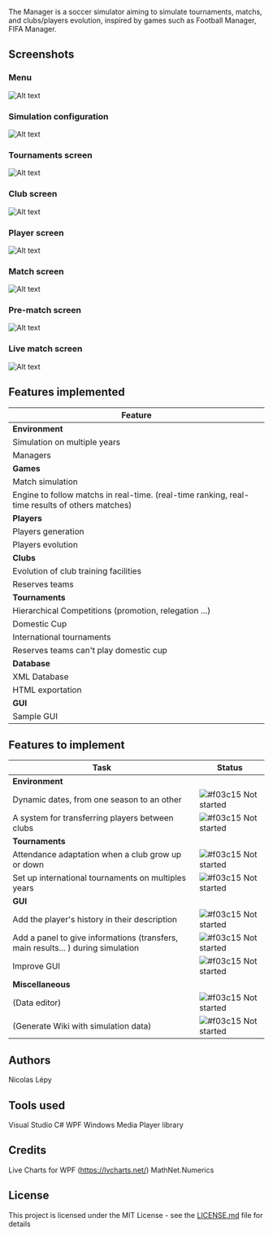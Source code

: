 The Manager is a soccer simulator aiming to simulate tournaments, matchs, and clubs/players evolution, inspired by games such as Football Manager, FIFA Manager.

## Screenshots

### Menu

![Alt text](Pics/pic1.png?raw=true "Main menu")

### Simulation configuration

![Alt text](Pics/pic2.png?raw=true "Configuration screen")

### Tournaments screen

![Alt text](Pics/pic3.png?raw=true "Tournaments screen")

### Club screen

![Alt text](Pics/pic4.png?raw=true "Club screen")

### Player screen

![Alt text](Pics/pic5.png?raw=true "Player screen")

### Match screen

![Alt text](Pics/pic6.png?raw=true "Match screen")

### Pre-match screen

![Alt text](Pics/pic8.png?raw=true "Pre-match screen")

### Live match screen

![Alt text](Pics/pic7.png?raw=true "Live match")

## Features implemented

| Feature | 
| ------------- |
| **Environment** | 
| Simulation on multiple years |
| Managers |
| **Games** | 
| Match simulation |
| Engine to follow matchs in real-time. (real-time ranking, real-time results of others matches) |
| **Players** | 
| Players generation |
| Players evolution |
| **Clubs** | 
| Evolution of club training facilities |
| Reserves teams |
| **Tournaments** | 
| Hierarchical Competitions (promotion, relegation ...) |
| Domestic Cup |
| International tournaments |
| Reserves teams can't play domestic cup |
| **Database** | 
| XML Database |
| HTML exportation |
| **GUI** |
| Sample GUI | 


## Features to implement

| Task  | Status |
| ------------- | ------------- |
| **Environment** |  |
| Dynamic dates, from one season to an other | ![#f03c15](https://placehold.it/15/f03c15/000000?text=+) Not started |
| A system for transferring players between clubs | ![#f03c15](https://placehold.it/15/f03c15/000000?text=+) Not started |
| **Tournaments** |  |
| Attendance adaptation when a club grow up or down | ![#f03c15](https://placehold.it/15/f03c15/000000?text=+) Not started |
| Set up international tournaments on multiples years | ![#f03c15](https://placehold.it/15/f03c15/000000?text=+) Not started |
| **GUI** |  |
| Add the player's history in their description | ![#f03c15](https://placehold.it/15/f03c15/000000?text=+) Not started |
| Add a panel to give informations (transfers, main results... ) during simulation | ![#f03c15](https://placehold.it/15/f03c15/000000?text=+) Not started |
| Improve GUI | ![#f03c15](https://placehold.it/15/f03c15/000000?text=+) Not started |
| **Miscellaneous** |  |
| (Data editor) | ![#f03c15](https://placehold.it/15/f03c15/000000?text=+) Not started |
| (Generate Wiki with simulation data) | ![#f03c15](https://placehold.it/15/f03c15/000000?text=+) Not started |


## Authors
Nicolas Lépy

## Tools used
Visual Studio
C#
WPF
Windows Media Player library

## Credits
Live Charts for WPF (https://lvcharts.net/)
MathNet.Numerics

## License

This project is licensed under the MIT License - see the [LICENSE.md](LICENSE.md) file for details
